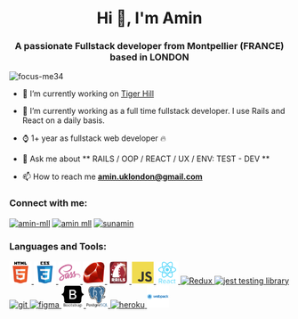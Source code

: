 <h1 align="center">Hi 👋, I'm Amin</h1>
<h3 align="center">A passionate Fullstack developer from Montpellier (FRANCE) based in LONDON</h3>

<p align="left"> <img src="https://komarev.com/ghpvc/?username=focus-me34&label=Profile%20views&color=0e75b6&style=flat" alt="focus-me34" /> </p>

- 🔭 I’m currently working on [Tiger Hill](https://www.tigerhilladvisors.com)

- 🌱 I’m currently working as a full time fullstack developer. I use Rails and React on a daily basis.

- ⌚️ 1+ year as fullstack web developer 🔥

- 💬 Ask me about ** RAILS / OOP / REACT / UX / ENV: TEST - DEV **

- 📫 How to reach me **amin.uklondon@gmail.com**

<h3 align="left">Connect with me:</h3>
<p align="left">
<a href="https://linkedin.com/in/amin-mll" target="blank"><img align="center" src="https://raw.githubusercontent.com/rahuldkjain/github-profile-readme-generator/master/src/images/icons/Social/linked-in-alt.svg" alt="amin-mll" height="30" width="40" /></a>
<a href="https://fb.com/amin mll" target="blank"><img align="center" src="https://raw.githubusercontent.com/rahuldkjain/github-profile-readme-generator/master/src/images/icons/Social/facebook.svg" alt="amin mll" height="30" width="40" /></a>
<a href="https://instagram.com/sunamin" target="blank"><img align="center" src="https://raw.githubusercontent.com/rahuldkjain/github-profile-readme-generator/master/src/images/icons/Social/instagram.svg" alt="sunamin" height="30" width="40" /></a>
</p>

<h3 align="left">Languages and Tools:</h3>
<p style="display: flex, justify-content: space-even">
 <a href="https://www.w3.org/html/" target="_blank" rel="noreferrer"> <img src="https://raw.githubusercontent.com/devicons/devicon/master/icons/html5/html5-original-wordmark.svg" alt="html5" width="40" height="40"/> </a> <a href="https://www.w3schools.com/css/" target="_blank" rel="noreferrer"> <img src="https://raw.githubusercontent.com/devicons/devicon/master/icons/css3/css3-original-wordmark.svg" alt="css3" width="40" height="40"/> </a> <a href="https://sass-lang.com" target="_blank" rel="noreferrer"> <img src="https://raw.githubusercontent.com/devicons/devicon/master/icons/sass/sass-original.svg" alt="sass" width="40" height="40"/> </a>
<a href="https://www.ruby-lang.org/en/" target="_blank" rel="noreferrer"> <img src="https://raw.githubusercontent.com/devicons/devicon/master/icons/ruby/ruby-original.svg" alt="ruby" width="40" height="40"/> </a> <a href="https://rubyonrails.org" target="_blank" rel="noreferrer"> <img src="https://raw.githubusercontent.com/devicons/devicon/master/icons/rails/rails-original-wordmark.svg" alt="rails" width="40" height="40"/> </a>
<a href="https://developer.mozilla.org/en-US/docs/Web/JavaScript" target="_blank" rel="noreferrer"> <img src="https://raw.githubusercontent.com/devicons/devicon/master/icons/javascript/javascript-original.svg" alt="javascript" width="40" height="40"/> </a> <a href="https://reactjs.org/" target="_blank" rel="noreferrer"> <img src="https://raw.githubusercontent.com/devicons/devicon/d00d0969292a6569d45b06d3f350f463a0107b0d/icons/react/react-original-wordmark.svg" alt="react" width="40" height="40"/> </a>  
 <a href="https://redux.js.org/" target="_blank" rel="noreferrer"> <img src="https://raw.githubusercontent.com/reduxjs/redux/master/logo/logo.svg" alt="Redux" width="40" height="40"/> </a> <a href="https://jestjs.io/" target="_blank" rel="noreferrer"> <img src="https://user-images.githubusercontent.com/10525473/50372432-95dcd880-0611-11e9-9432-58de9be26b3b.png" alt="jest testing library" width="40" height="40"/> </a>
<a href="https://git-scm.com/" target="_blank" rel="noreferrer"> <img src="https://www.vectorlogo.zone/logos/git-scm/git-scm-icon.svg" alt="git" width="40" height="40"/> </a> <a href="https://www.figma.com/" target="_blank" rel="noreferrer"> <img src="https://www.vectorlogo.zone/logos/figma/figma-icon.svg" alt="figma" width="40" height="40"/> </a> <a href="https://getbootstrap.com" target="_blank" rel="noreferrer"> <img src="https://raw.githubusercontent.com/devicons/devicon/master/icons/bootstrap/bootstrap-plain-wordmark.svg" alt="bootstrap" width="40" height="40"/> </a> <a href="https://www.postgresql.org" target="_blank" rel="noreferrer"> <img src="https://raw.githubusercontent.com/devicons/devicon/master/icons/postgresql/postgresql-original-wordmark.svg" alt="postgresql" width="40" height="40"/> </a> <a href="https://heroku.com" target="_blank" rel="noreferrer"> <img src="https://www.vectorlogo.zone/logos/heroku/heroku-icon.svg" alt="heroku" width="40" height="40"/> </a> <a href="https://webpack.js.org" target="_blank" rel="noreferrer"> <img src="https://raw.githubusercontent.com/devicons/devicon/d00d0969292a6569d45b06d3f350f463a0107b0d/icons/webpack/webpack-original-wordmark.svg" alt="webpack" width="40" height="40"/> </a>
 
   
 
 

</p>

<!-- <p><img align="left" src="https://github-readme-stats.vercel.app/api/top-langs?username=focus-me34&show_icons=true&locale=en&layout=compact" alt="focus-me34" style="display: inline-block" width="100%" /></p>

<p>&nbsp;<img align="center" src="https://github-readme-stats.vercel.app/api?username=focus-me34&show_icons=true&locale=en" alt="focus-me34" style="display: inline-block" width="100%" /></p> -->

